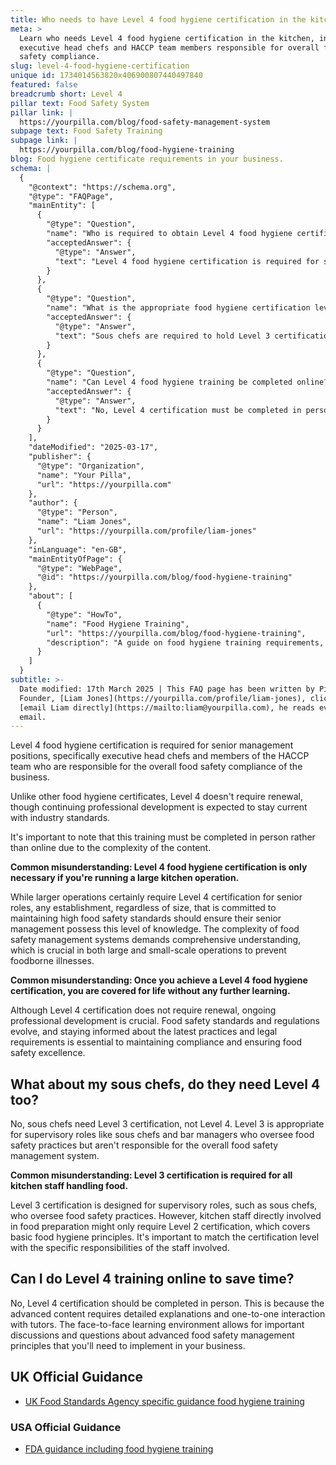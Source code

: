 ```yaml
---
title: Who needs to have Level 4 food hygiene certification in the kitchen?
meta: >
  Learn who needs Level 4 food hygiene certification in the kitchen, including
  executive head chefs and HACCP team members responsible for overall food
  safety compliance.
slug: level-4-food-hygiene-certification
unique id: 1734014563820x406900807440497840
featured: false
breadcrumb short: Level 4
pillar text: Food Safety System
pillar link: |
  https://yourpilla.com/blog/food-safety-management-system
subpage text: Food Safety Training
subpage link: |
  https://yourpilla.com/blog/food-hygiene-training
blog: Food hygiene certificate requirements in your business.
schema: |
  {
    "@context": "https://schema.org",
    "@type": "FAQPage",
    "mainEntity": [
      {
        "@type": "Question",
        "name": "Who is required to obtain Level 4 food hygiene certification in the kitchen?",
        "acceptedAnswer": {
          "@type": "Answer",
          "text": "Level 4 food hygiene certification is required for senior management positions, including executive head chefs and members of the HACCP team who oversee overall food safety compliance. Although this certification does not require renewal, continuing professional development is expected to keep skills current. The training must be completed in person due to the complexity of the content."
        }
      },
      {
        "@type": "Question",
        "name": "What is the appropriate food hygiene certification level for sous chefs?",
        "acceptedAnswer": {
          "@type": "Answer",
          "text": "Sous chefs are required to hold Level 3 certification, which is suitable for supervisory roles that manage food safety practices. For kitchen staff directly involved in food preparation, a Level 2 certification may suffice, as certification levels should match the specific responsibilities of each role."
        }
      },
      {
        "@type": "Question",
        "name": "Can Level 4 food hygiene training be completed online?",
        "acceptedAnswer": {
          "@type": "Answer",
          "text": "No, Level 4 certification must be completed in person. The advanced content and interactive learning environment provided by face-to-face instruction are essential for acquiring a comprehensive understanding of food safety management principles."
        }
      }
    ],
    "dateModified": "2025-03-17",
    "publisher": {
      "@type": "Organization",
      "name": "Your Pilla",
      "url": "https://yourpilla.com"
    },
    "author": {
      "@type": "Person",
      "name": "Liam Jones",
      "url": "https://yourpilla.com/profile/liam-jones"
    },
    "inLanguage": "en-GB",
    "mainEntityOfPage": {
      "@type": "WebPage",
      "@id": "https://yourpilla.com/blog/food-hygiene-training"
    },
    "about": [
      {
        "@type": "HowTo",
        "name": "Food Hygiene Training",
        "url": "https://yourpilla.com/blog/food-hygiene-training",
        "description": "A guide on food hygiene training requirements, including what certification levels are needed for different roles in a food business."
      }
    ]
  }
subtitle: >-
  Date modified: 17th March 2025 | This FAQ page has been written by Pilla
  Founder, [Liam Jones](https://yourpilla.com/profile/liam-jones), click to
  [email Liam directly](https://mailto:liam@yourpilla.com), he reads every
  email.
---
```

Level 4 food hygiene certification is required for senior management positions, specifically executive head chefs and members of the HACCP team who are responsible for the overall food safety compliance of the business.

Unlike other food hygiene certificates, Level 4 doesn't require renewal, though continuing professional development is expected to stay current with industry standards.

It's important to note that this training must be completed in person rather than online due to the complexity of the content.

**Common misunderstanding: Level 4 food hygiene certification is only necessary if you're running a large kitchen operation.**

While larger operations certainly require Level 4 certification for senior roles, any establishment, regardless of size, that is committed to maintaining high food safety standards should ensure their senior management possess this level of knowledge. The complexity of food safety management systems demands comprehensive understanding, which is crucial in both large and small-scale operations to prevent foodborne illnesses.

**Common misunderstanding: Once you achieve a Level 4 food hygiene certification, you are covered for life without any further learning.**

Although Level 4 certification does not require renewal, ongoing professional development is crucial. Food safety standards and regulations evolve, and staying informed about the latest practices and legal requirements is essential to maintaining compliance and ensuring food safety excellence.

## What about my sous chefs, do they need Level 4 too?

No, sous chefs need Level 3 certification, not Level 4. Level 3 is appropriate for supervisory roles like sous chefs and bar managers who oversee food safety practices but aren't responsible for the overall food safety management system.

**Common misunderstanding: Level 3 certification is required for all kitchen staff handling food.**

Level 3 certification is designed for supervisory roles, such as sous chefs, who oversee food safety practices. However, kitchen staff directly involved in food preparation might only require Level 2 certification, which covers basic food hygiene principles. It's important to match the certification level with the specific responsibilities of the staff involved.

## Can I do Level 4 training online to save time?

No, Level 4 certification should be completed in person. This is because the advanced content requires detailed explanations and one-to-one interaction with tutors. The face-to-face learning environment allows for important discussions and questions about advanced food safety management principles that you'll need to implement in your business.

## UK Official Guidance

-   [UK Food Standards Agency specific guidance food hygiene training](https://www.food.gov.uk/business-guidance/food-hygiene-for-your-business?utm_source=chatgpt.com)
    

### USA Official Guidance

-   [FDA guidance including food hygiene training](https://www.fda.gov/food/retail-food-protection/retail-food-industryregulatory-assistance-training)
